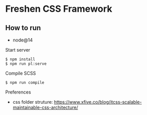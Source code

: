 # Freshen CSS Framework

## How to run

* node@14

Start server

```
$ npm install
$ npm run pl:serve
```

Compile SCSS

```
$ npm run compile
```

Preferences

* css folder struture: https://www.xfive.co/blog/itcss-scalable-maintainable-css-architecture/
